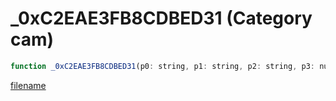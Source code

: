 # _0xC2EAE3FB8CDBED31 (Category cam)

```js
function _0xC2EAE3FB8CDBED31(p0: string, p1: string, p2: string, p3: number): void
```

[filename](_0xC2EAE3FB8CDBED31_m.md ':include')